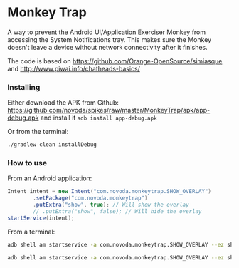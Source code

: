 # Monkey Trap

A way to prevent the Android UI/Application Exerciser Monkey from accessing the System Notifications tray. This makes sure the Monkey doesn't leave a device without network connectivity after it finishes.

The code is based on https://github.com/Orange-OpenSource/simiasque and http://www.piwai.info/chatheads-basics/


### Installing

Either download the APK from Github: https://github.com/novoda/spikes/raw/master/MonkeyTrap/apk/app-debug.apk
and install it `adb install app-debug.apk`

Or from the terminal:

```bash
./gradlew clean installDebug
```

### How to use

From an Android application:

```java
Intent intent = new Intent("com.novoda.monkeytrap.SHOW_OVERLAY")
        .setPackage("com.novoda.monkeytrap")
        .putExtra("show", true); // Will show the overlay
        // .putExtra("show", false); // Will hide the overlay
startService(intent);
```

From a terminal:

```bash
adb shell am startservice -a com.novoda.monkeytrap.SHOW_OVERLAY --ez show true # Will show the overlay

adb shell am startservice -a com.novoda.monkeytrap.SHOW_OVERLAY --ez show false # Will hide the overlay
```
